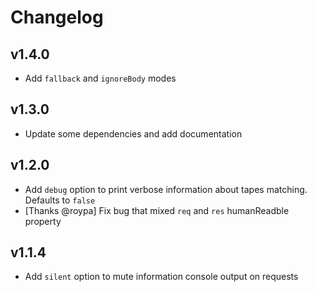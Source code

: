 # Changelog

## v1.4.0
- Add `fallback` and `ignoreBody` modes

## v1.3.0
- Update some dependencies and add documentation

## v1.2.0
- Add `debug` option to print verbose information about tapes matching. Defaults to `false`
- [Thanks @roypa] Fix bug that mixed `req` and `res` humanReadble property

## v1.1.4
- Add `silent` option to mute information console output on requests